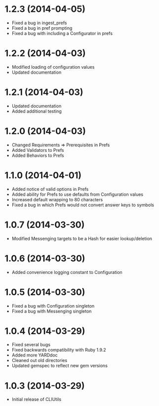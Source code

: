 # 1.2.3 (2014-04-05)

* Fixed a bug in ingest_prefs
* Fixed a bug in pref prompting
* Fixed a bug with including a Configurator in prefs

# 1.2.2 (2014-04-03)

* Modified loading of configuration values
* Updated documentation

# 1.2.1 (2014-04-03)

* Updated documentation
* Added additional testing

# 1.2.0 (2014-04-03)

* Changed Requirements => Prerequisites in Prefs
* Added Validators to Prefs
* Added Behaviors to Prefs

# 1.1.0 (2014-04-01)

* Added notice of valid options in Prefs
* Added ability for Prefs to use defaults from Configuration values
* Increased default wrapping to 80 characters
* Fixed a bug in which Prefs would not convert answer keys to symbols

# 1.0.7 (2014-03-30)

* Modified Messenging targets to be a Hash for easier lookup/deletion

# 1.0.6 (2014-03-30)

* Added convenience logging constant to Configuration

# 1.0.5 (2014-03-30)

* Fixed a bug with Configuration singleton
* Fixed a bug with Messenging singleton

# 1.0.4 (2014-03-29)

* Fixed several bugs
* Fixed backwards compatibility with Ruby 1.9.2
* Added more YARDdoc
* Cleaned out old directories
* Updated gemspec to reflect new gem versions

# 1.0.3 (2014-03-29)

* Initial release of CLIUtils